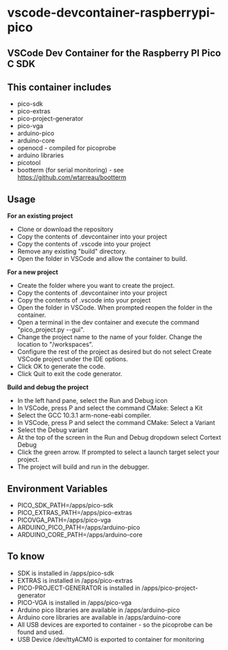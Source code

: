 # vscode-devcontainer-raspberrypi-pico 

## VSCode Dev Container for the Raspberry PI Pico C SDK

## This container includes

* pico-sdk
* pico-extras
* pico-project-generator
* pico-vga
* arduino-pico
* arduino-core
* openocd - compiled for picoprobe
* arduino libraries
* picotool
* bootterm (for serial monitoring) - see https://github.com/wtarreau/bootterm

## Usage

**For an existing project**

* Clone or download the repository
* Copy the contents of .devcontainer into your project
* Copy the contents of .vscode into your project
* Remove any existing "build" directory.
* Open the folder in VSCode and allow the container to build.

**For a new project**

* Create the folder where you want to create the project.
* Copy the contents of .devcontainer into your project
* Copy the contents of .vscode into your project
* Open the folder in VSCode.  When prompted reopen the folder in the container.
* Open a terminal in the dev container and execute the command "pico_project.py --gui".
* Change the project name to the name of your folder.  Change the location to "/workspaces".
* Configure the rest of the project as desired but do not select Create VSCode project under the IDE options.  
* Click OK to generate the code.
* Click Quit to exit the code generator.

**Build and debug the project**

* In the left hand pane, select the Run and Debug icon
* In VSCode, press <CTRL><SHIFT>P and select the command CMake: Select a Kit
* Select the GCC 10.3.1 arm-none-eabi compiler.
* In VSCode, press <CTRL><SHIFT>P and select the command CMake: Select a Variant
* Select the Debug variant
* At the top of the screen in the Run and Debug dropdown select Cortext Debug
* Click the green arrow.  If prompted to select a launch target select your project.
* The project will build and run in the debugger.

## Environment Variables

* PICO_SDK_PATH=/apps/pico-sdk
* PICO_EXTRAS_PATH=/apps/pico-extras
* PICOVGA_PATH=/apps/pico-vga
* ARDUINO_PICO_PATH=/apps/arduino-pico
* ARDUINO_CORE_PATH=/apps/arduino-core

## To know

* SDK is installed in /apps/pico-sdk
* EXTRAS is installed in /apps/pico-extras
* PICO-PROJECT-GENERATOR is installed in /apps/pico-project-generator
* PICO-VGA is installed in /apps/pico-vga
* Arduino pico libraries are available in /apps/arduino-pico
* Arduino core libraries are available in /apps/arduino-core
* All USB devices are exported to container - so the picoprobe can be found and used.
* USB Device /dev/ttyACM0 is exported to container for monitoring
